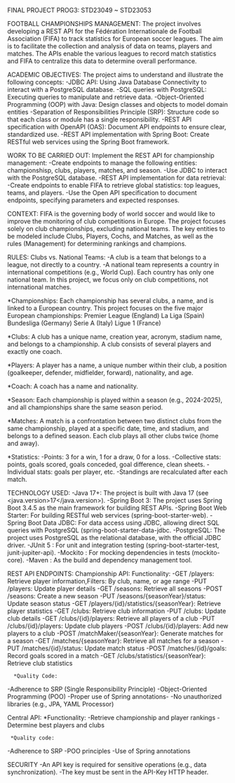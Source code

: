 FINAL PROJECT PROG3: STD23049 ~ STD23053

FOOTBALL CHAMPIONSHIPS MANAGEMENT:
The project involves developing a REST API for the Fédération Internationale de Football Association (FIFA) to track statistics for European soccer leagues. The aim is to facilitate the collection and analysis of data on teams, players and matches. The APIs enable the various leagues to record match statistics and FIFA to centralize this data to determine overall performance.

ACADEMIC OBJECTIVES:
The project aims to understand and illustrate the following concepts:
-JDBC API: Using Java Database Connectivity to interact with a PostgreSQL database.
-SQL queries with PostgreSQL: Executing queries to manipulate and retrieve data.
-Object-Oriented Programming (OOP) with Java: Design classes and objects to model domain entities
-Separation of Responsibilities Principle (SRP): Structure code so that each class or module has a single responsibility.
-REST API specification with OpenAPI (OAS): Document API endpoints to ensure clear, standardized use.
-REST API implementation with Spring Boot: Create RESTful web services using the Spring Boot framework.

WORK TO BE CARRIED OUT:
Implement the REST API for championship management:
-Create endpoints to manage the following entities: championshisp, clubs, players, matches, and season.
-Use JDBC to interact with the PostgreSQL database.
-REST API implementation for data retrieval:
-Create endpoints to enable FIFA to retrieve global statistics: top leagues, teams, and players.
-Use the Open API specification to document endpoints, specifying parameters and expected responses.

CONTEXT:
FIFA is the governing body of world soccer and would like to improve the monitoring of club competitions in Europe. The project focuses solely on club championships, excluding national teams. The key entities to be modeled include Clubs, Players, Cochs, and Matches, as well as the rules (Management) for determining rankings and champions.

RULES:
Clubs vs. National Teams:
    -A club is a team that belongs to a league, not directly to a country.
    -A national team represents a country in international competitions (e.g., World Cup). Each country has only one national team.
In this project, we focus only on club competitions, not international matches.

*Championships:
  Each championship has several clubs, a name, and is linked to a European country.
  This project focuses on the five major European championships:
         Premier League (England)
         La Liga (Spain)
         Bundesliga (Germany)
         Serie A (Italy)
         Ligue 1 (France)

*Clubs:
    A club has a unique name, creation year, acronym, stadium name, and belongs to a championship.
    A club consists of several players and exactly one coach.

*Players:
    A player has a name, a unique number within their club, a position (goalkeeper, defender, midfielder, forward), nationality, and age.

*Coach:
    A coach has a name and nationality.

*Season:
    Each championship is played within a season (e.g., 2024-2025), and all championships share the same season period.

*Matches:
    A match is a confrontation between two distinct clubs from the same championship, played at a specific date, time, and stadium, and belongs to a defined season.
    Each club plays all other clubs twice (home and away).

*Statistics:
    -Points: 3 for a win, 1 for a draw, 0 for a loss.
    -Collective stats: points, goals scored, goals conceded, goal difference, clean sheets.
    -Individual stats: goals per player, etc.
    -Standings are recalculated after each match.


TECHNOLOGY USED:
    -Java 17+: The project is built with Java 17 (see <java.version>17</java.version>).
    -Spring Boot 3: The project uses Spring Boot 3.4.5 as the main framework for building REST APIs.
    -Spring Boot Web Starter: For building RESTful web services (spring-boot-starter-web).
    -Spring Boot Data JDBC: For data access using JDBC, allowing direct SQL queries with PostgreSQL (spring-boot-starter-data-jdbc.
    -PostgreSQL: The project uses PostgreSQL as the relational database, with the official JDBC driver.
    -JUnit 5 : For unit and integration testing (spring-boot-starter-test, junit-jupiter-api).
    -Mockito : For mocking dependencies in tests (mockito-core).
    -Maven : As the build and dependency management tool.

REST API ENDPOINTS:
  Championship API:
      Functionality:
-GET /players: Retrieve player information,Filters: By club, name, or age range
-PUT /players: Update player details
-GET /seasons: Retrieve all seasons
-POST /seasons: Create a new season
-PUT /seasons/{seasonYear}/status: Update season status
-GET /players/{id}/statistics/{seasonYear}: Retrieve player statistics
-GET /clubs: Retrieve club information
-PUT /clubs: Update club details
-GET /clubs/{id}/players: Retrieve all players of a club
-PUT /clubs/{id}/players: Update club players
-POST /clubs/{id}/players: Add new players to a club
-POST /matchMaker/{seasonYear}: Generate matches for a season
-GET /matches/{seasonYear}: Retrieve all matches for a season
-PUT /matches/{id}/status: Update match status
-POST /matches/{id}/goals: Record goals scored in a match
-GET /clubs/statistics/{seasonYear}: Retrieve club statistics

      *Quality Code:
-Adherence to SRP (Single Responsibility Principle)
-Object-Oriented Programming (POO)
-Proper use of Spring annotations-
-No unauthorized libraries (e.g., JPA, YAML Processor)

   Central API:
     *Functionality:
-Retrieve championship and player rankings
-Determine best players and clubs

     *Quality code:
-Adherence to SRP
-POO principles
-Use of Spring annotations


SECURITY
    -An API key is required for sensitive operations (e.g., data synchronization).
    -The key must be sent in the API-Key HTTP header.
